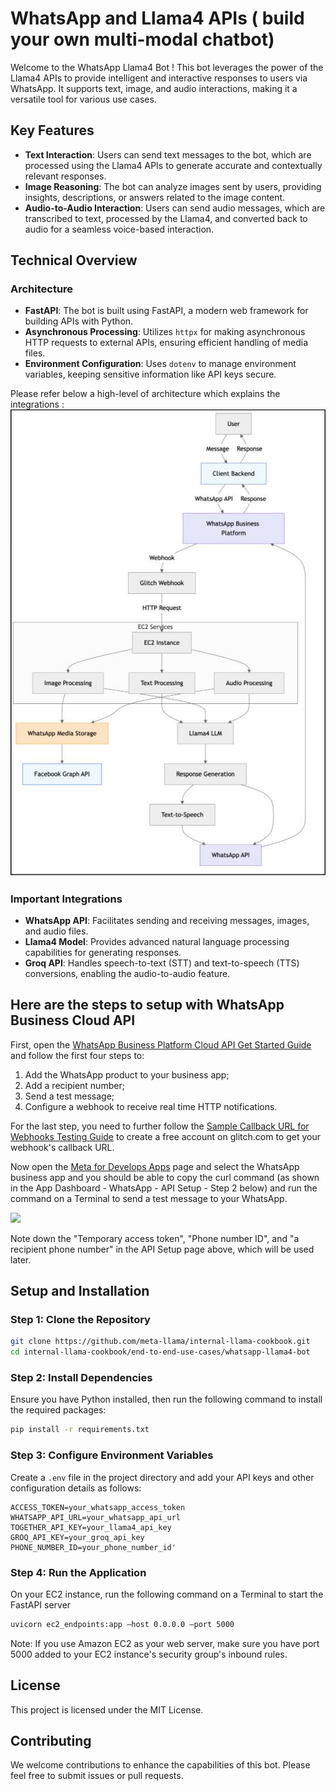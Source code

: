# WhatsApp and Llama4 APIs ( build your own multi-modal chatbot)

Welcome to the WhatsApp Llama4 Bot ! This bot leverages the power of the Llama4 APIs to provide intelligent and interactive responses to users via WhatsApp. It supports text, image, and audio interactions, making it a versatile tool for various use cases.


## Key Features
- **Text Interaction**: Users can send text messages to the bot, which are processed using the Llama4 APIs to generate accurate and contextually relevant responses.
- **Image Reasoning**: The bot can analyze images sent by users, providing insights, descriptions, or answers related to the image content.
- **Audio-to-Audio Interaction**: Users can send audio messages, which are transcribed to text, processed by the Llama4, and converted back to audio for a seamless voice-based interaction.



## Technical Overview

### Architecture

- **FastAPI**: The bot is built using FastAPI, a modern web framework for building APIs with Python.
- **Asynchronous Processing**: Utilizes `httpx` for making asynchronous HTTP requests to external APIs, ensuring efficient handling of media files.
- **Environment Configuration**: Uses `dotenv` to manage environment variables, keeping sensitive information like API keys secure.

Please refer below a high-level of architecture which explains the integrations :
![WhatsApp Llama4 Integration Diagram](src/docs/img/WhatApp_Llama4_integration.jpeg)





### Important Integrations

- **WhatsApp API**: Facilitates sending and receiving messages, images, and audio files. 
- **Llama4 Model**: Provides advanced natural language processing capabilities for generating responses.
- **Groq API**: Handles speech-to-text (STT) and text-to-speech (TTS) conversions, enabling the audio-to-audio feature.





## Here are the steps to setup with WhatsApp Business Cloud API


First, open the [WhatsApp Business Platform Cloud API Get Started Guide](https://developers.facebook.com/docs/whatsapp/cloud-api/get-started#set-up-developer-assets) and follow the first four steps to:

1. Add the WhatsApp product to your business app;
2. Add a recipient number;
3. Send a test message;
4. Configure a webhook to receive real time HTTP notifications.

For the last step, you need to further follow the [Sample Callback URL for Webhooks Testing Guide](https://developers.facebook.com/docs/whatsapp/sample-app-endpoints) to create a free account on glitch.com to get your webhook's callback URL.

Now open the [Meta for Develops Apps](https://developers.facebook.com/apps/) page and select the WhatsApp business app and you should be able to copy the curl command (as shown in the App Dashboard - WhatsApp - API Setup - Step 2 below) and run the command on a Terminal to send a test message to your WhatsApp.

![](../../../src/docs/img/whatsapp_dashboard.jpg)

Note down the "Temporary access token", "Phone number ID", and "a recipient phone number" in the API Setup page above, which will be used later.





## Setup and Installation



### Step 1: Clone the Repository

```bash
git clone https://github.com/meta-llama/internal-llama-cookbook.git
cd internal-llama-cookbook/end-to-end-use-cases/whatsapp-llama4-bot
```

### Step 2: Install Dependencies

Ensure you have Python installed, then run the following command to install the required packages:

```bash
pip install -r requirements.txt
```



### Step 3: Configure Environment Variables

Create a `.env` file in the project directory and add your API keys and other configuration details as follows:

```plaintext
ACCESS_TOKEN=your_whatsapp_access_token
WHATSAPP_API_URL=your_whatsapp_api_url
TOGETHER_API_KEY=your_llama4_api_key
GROQ_API_KEY=your_groq_api_key
PHONE_NUMBER_ID=your_phone_number_id'
```



### Step 4: Run the Application

On your EC2 instance, run the following command on a Terminal to start the FastAPI server 

```bash
uvicorn ec2_endpoints:app —host 0.0.0.0 —port 5000
```

Note: If you use Amazon EC2 as your web server, make sure you have port 5000 added to your EC2 instance's security group's inbound rules.




## License

This project is licensed under the MIT License.


## Contributing

We welcome contributions to enhance the capabilities of this bot. Please feel free to submit issues or pull requests.


